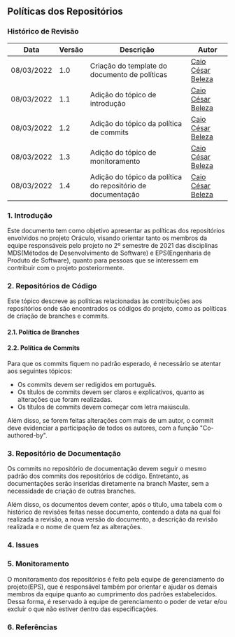 ## Políticas dos Repositórios

### Histórico de Revisão

|Data|Versão|Descrição|Autor|
|--|--|--|--|
|08/03/2022|1.0| Criação do template do documento de políticas|[Caio César Beleza](github.com/Caiocbeleza)|
|08/03/2022|1.1| Adição do tópico de introdução | [Caio César Beleza](github.com/Caiocbeleza)|
|08/03/2022|1.2| Adição do tópico da política de commits | [Caio César Beleza](github.com/Caiocbeleza)|
|08/03/2022|1.3| Adição do tópico de monitoramento | [Caio César Beleza](github.com/Caiocbeleza)|
|08/03/2022|1.4| Adição do tópico da política do repositório de documentação | [Caio César Beleza](github.com/Caiocbeleza)|




### 1. Introdução

Este documento tem como objetivo apresentar as políticas dos repositórios envolvidos no projeto Oráculo, visando orientar tanto os membros da equipe responsáveis pelo projeto no 2º semestre de 2021 das disciplinas MDS(Métodos de Desenvolvimento de Software) e EPS(Engenharia de Produto de Software), quanto para pessoas que se interessem em contribuir com o projeto posteriormente.

### 2. Repositórios de Código

Este tópico descreve as políticas relacionadas às contribuições aos repositórios onde são encontrados os códigos do projeto, como as políticas de criação de branches e commits.


#### 2.1. Política de Branches

#### 2.2. Política de Commits

Para que os commits fiquem no padrão esperado, é necessário se atentar aos seguintes tópicos:

- Os commits devem ser redigidos em português.
- Os títulos de commits devem ser claros e explicativos, quanto as alterações que foram realizadas.
- Os títulos de commits devem começar com letra maiúscula.

Além disso, se forem feitas alterações com mais de um autor, o commit deve evidenciar a participação de todos os autores, com a função "Co-authored-by".



### 3. Repositório de Documentação

Os commits no repositório de documentação devem seguir o mesmo padrão dos commits dos repositórios de código. Entretanto, as documentações serão inseridas diretamente na branch Master, sem a necessidade de criação de outras branches.

Além disso, os documentos devem conter, após o título, uma tabela com o histórico de revisões feitas nesse documento, contendo a data na qual foi realizada a revisão, a nova versão do documento, a descrição da revisão realizada e o nome de quem fez as alterações.

### 4. Issues


### 5. Monitoramento

O monitoramento dos repositórios é feito pela equipe de gerenciamento do projeto(EPS), que é responsável também por orientar e ajudar os demais membros da equipe quanto ao cumprimento dos padrões estabelecidos. Dessa forma, é reservado à equipe de gerenciamento o poder de vetar e/ou excluir o que não estiver dentro das especificações.  

### 6. Referências
